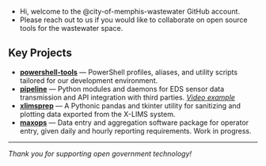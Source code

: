- Hi, welcome to the @city-of-memphis-wastewater GitHub account.
- Please reach out to us if you would like to collaborate on open source tools for the wastewater space.
<!---
City-of-Memphis-Wastewater/City-of-Memphis-Wastewater is a ✨ special ✨ repository because its `README.md` (this file) appears on your GitHub profile.
You can click the Preview link to take a look at your changes.
--->

## Key Projects

- [**powershell-tools**](https://github.com/City-of-Memphis-Wastewater/powershell-tools) — PowerShell profiles, aliases, and utility scripts tailored for our development environment.
- [**pipeline**](https://github.com/City-of-Memphis-Wastewater/pipeline) — Python modules and daemons for EDS sensor data transmission and API integration with third parties. [*Video example*](https://youtube.com/shorts/V6690KY2tao) 
- [**xlimsprep**](https://github.com/City-of-Memphis-Wastewater/xlimsprep) — A Pythonic pandas and tkinter utility for sanitizing and plotting data exported from the X-LIMS system.
- [**maxops**](https://github.com/City-of-Memphis-Wastewater/maxops) — Data entry and aggregation software package for operator entry, given daily and hourly reporting requirements. Work in progress.

---

*Thank you for supporting open government technology!*

